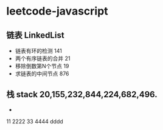 # leetcode-javascript
## 链表 LinkedList
- 链表有环的检测 141
- 两个有序链表的合并 21
- 移除倒数第N个节点 19
- 求链表的中间节点 876


## 栈 stack 20,155,232,844,224,682,496.
- 


11
2222
33
4444
dddd
